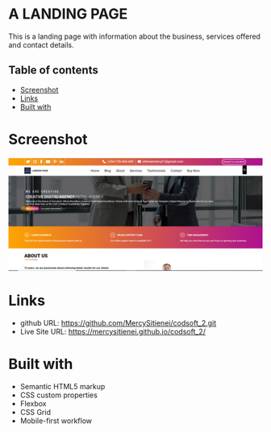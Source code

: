 # A LANDING PAGE

This is a landing page with information about the business, services offered and contact details.

## Table of contents

- [Screenshot](#screenshot)
- [Links](#links)
- [Built with](#built-with)

# Screenshot

![](images/Screenshot.png)

# Links

- github URL: https://github.com/MercySitienei/codsoft_2.git
- Live Site URL: https://mercysitienei.github.io/codsoft_2/

# Built with

- Semantic HTML5 markup
- CSS custom properties
- Flexbox
- CSS Grid
- Mobile-first workflow
